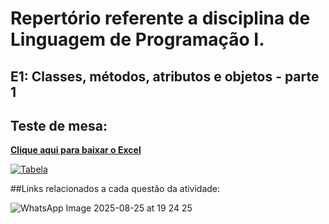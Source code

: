 # Repertório referente a disciplina de Linguagem de Programação I.

## E1: Classes, métodos, atributos e objetos - parte 1

## Teste de mesa:

**[Clique aqui para baixar o Excel](assets/relatorio.xlsx)**

[![Tabela](https://github.com/user-attachments/assets/36635a65-de86-4425-816f-677665c8d247)](assets/relatorio.xlsx)










##Links relacionados a cada questão da atividade:


![WhatsApp Image 2025-08-25 at 19 24 25](https://github.com/user-attachments/assets/a5a46c02-fc6b-41bc-aa20-8e0c46e04468)
